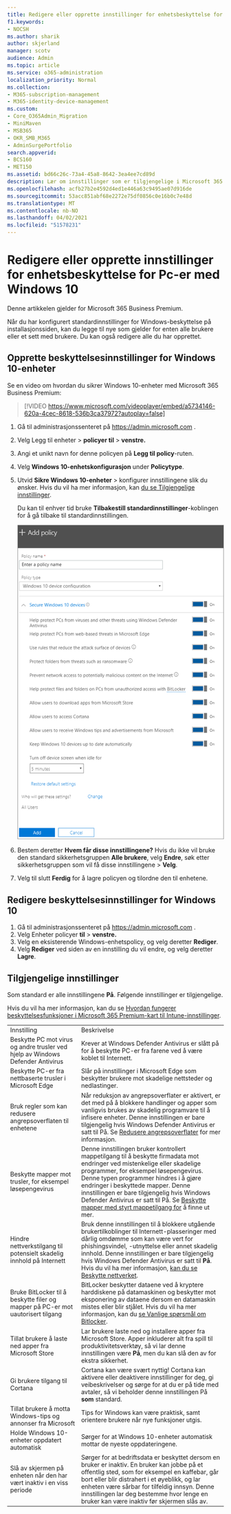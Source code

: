 ```yaml
---
title: Redigere eller opprette innstillinger for enhetsbeskyttelse for Pc-er med Windows 10
f1.keywords:
- NOCSH
ms.author: sharik
author: skjerland
manager: scotv
audience: Admin
ms.topic: article
ms.service: o365-administration
localization_priority: Normal
ms.collection:
- M365-subscription-management
- M365-identity-device-management
ms.custom:
- Core_O365Admin_Migration
- MiniMaven
- MSB365
- OKR_SMB_M365
- AdminSurgePortfolio
search.appverid:
- BCS160
- MET150
ms.assetid: bd66c26c-73a4-45a8-8642-3ea4ee7cd89d
description: Lær om innstillinger som er tilgjengelige i Microsoft 365 for bedrifter for å sikre Windows 10-enheter.
ms.openlocfilehash: acfb27b2e4592d4ed1e446a63c9495ae07d916de
ms.sourcegitcommit: 53acc851abf68e2272e75df0856c0e16b0c7e48d
ms.translationtype: MT
ms.contentlocale: nb-NO
ms.lasthandoff: 04/02/2021
ms.locfileid: "51578231"
---
```

# <a name="edit-or-create-device-protection-settings-for-windows-10-pcs"></a>Redigere eller opprette innstillinger for enhetsbeskyttelse for Pc-er med Windows 10

Denne artikkelen gjelder for Microsoft 365 Business Premium.

Når du har konfigurert standardinnstillinger for Windows-beskyttelse på installasjonssiden, kan du legge til nye som gjelder for enten alle brukere eller et sett med brukere. Du kan også redigere alle du har opprettet.

## <a name="create-protection-settings-for-windows-10-devices"></a>Opprette beskyttelsesinnstillinger for Windows 10-enheter

Se en video om hvordan du sikrer Windows 10-enheter med Microsoft 365 Business Premium:
  
> [!VIDEO https://www.microsoft.com/videoplayer/embed/a5734146-620a-4cec-8618-536b3ca37972?autoplay=false]
  
1. Gå til administrasjonssenteret på <a href="https://go.microsoft.com/fwlink/p/?linkid=837890" target="_blank">https://admin.microsoft.com</a> . 
2. Velg Legg til  enheter \> **policyer til** \> **venstre.**
3. Angi et unikt navn for denne policyen på **Legg til policy**-ruten. 
4. Velg **Windows 10-enhetskonfigurasjon** under **Policytype**.
5. Utvid **Sikre Windows 10-enheter** \> konfigurer innstillingene slik du ønsker. Hvis du vil ha mer informasjon, kan [du se Tilgjengelige innstillinger](#available-settings). 
    
    Du kan til enhver tid bruke **Tilbakestill standardinnstillinger**-koblingen for å gå tilbake til standardinnstillingen. 
    
    ![Add policy pane with Windows 10 Device configuration selected](../media/fa9e2dc2-7eae-4c96-af34-765a1f641ecf.png)
  
6. Bestem deretter **Hvem får disse innstillingene?** Hvis du ikke vil bruke den standard sikkerhetsgruppen **Alle brukere**, velg **Endre**, søk etter sikkerhetsgruppen som vil få disse innstillingene \> **Velg**.
7. Velg til slutt **Ferdig** for å lagre policyen og tilordne den til enhetene. 

## <a name="edit-windows-10-protection-settings"></a>Redigere beskyttelsesinnstillinger for Windows 10
 
1. Gå til administrasjonssenteret på <a href="https://go.microsoft.com/fwlink/p/?linkid=837890" target="_blank">https://admin.microsoft.com</a> .     
2. Velg Enheter policyer **til** \> **venstre.**
1. Velg en eksisterende Windows-enhetspolicy, og velg deretter **Rediger**.
1. Velg **Rediger** ved siden av en innstilling du vil endre, og velg deretter **Lagre**.

## <a name="available-settings"></a>Tilgjengelige innstillinger

Som standard er alle innstillingene **På**. Følgende innstillinger er tilgjengelige.
  
Hvis du vil ha mer informasjon, kan du se [Hvordan fungerer beskyttelsesfunksjoner i Microsoft 365 Premium-kart til Intune-innstillinger](map-protection-features-to-intune-settings.md). 
  
|||
|:-----|:-----|
|Innstilling  <br/> |Beskrivelse  <br/> |
|Beskytte PC mot virus og andre trusler ved hjelp av Windows Defender Antivirus  <br/> |Krever at Windows Defender Antivirus er slått på for å beskytte PC-er fra farene ved å være koblet til Internett.  <br/> |
|Beskytte PC-er fra nettbaserte trusler i Microsoft Edge  <br/> |Slår på innstillinger i Microsoft Edge som beskytter brukere mot skadelige nettsteder og nedlastinger.  <br/> |
|Bruk regler som kan redusere angrepsoverflaten til enhetene  <br/> |Når reduksjon av angrepsoverflater er aktivert, er det med på å blokkere handlinger og apper som vanligvis brukes av skadelig programvare til å infisere enheter. Denne innstillingen er bare tilgjengelig hvis Windows Defender Antivirus er satt til På. Se [Redusere angrepsoverflater](/windows/security/threat-protection/microsoft-defender-atp/exploit-protection) for mer informasjon.  <br/> |
|Beskytte mapper mot trusler, for eksempel løsepengevirus  <br/> |Denne innstillingen bruker kontrollert mappetilgang til å beskytte firmadata mot endringer ved mistenkelige eller skadelige programmer, for eksempel løsepengevirus. Denne typen programmer hindres i å gjøre endringer i beskyttede mapper. Denne innstillingen er bare tilgjengelig hvis Windows Defender Antivirus er satt til På. Se [Beskytte mapper med styrt mappetilgang for](/mem/configmgr/protect/deploy-use/create-deploy-exploit-guard-policy#bkmk_CFA) å finne ut mer.  <br/> |
|Hindre nettverkstilgang til potensielt skadelig innhold på Internett  <br/> |Bruk denne innstillingen til å blokkere utgående brukertilkoblinger til Internett-plasseringer med dårlig omdømme som kan være vert for phishingsvindel, -utnyttelse eller annet skadelig innhold. Denne innstillingen er bare tilgjengelig hvis Windows Defender Antivirus er satt til **På**. Hvis du vil ha mer informasjon, [kan du se Beskytte nettverket](/windows/security/threat-protection/windows-defender-antivirus/configure-real-time-protection-windows-defender-antivirus).  <br/> |
|Bruke BitLocker til å beskytte filer og mapper på PC-er mot uautorisert tilgang  <br/> |BitLocker beskytter dataene ved å kryptere harddiskene på datamaskinen og beskytter mot eksponering av dataene dersom en datamaskin mistes eller blir stjålet. Hvis du vil ha mer informasjon, kan du [se Vanlige spørsmål om Bitlocker](/windows/security/information-protection/bitlocker/bitlocker-frequently-asked-questions).  <br/> |
|Tillat brukere å laste ned apper fra Microsoft Store  <br/> |Lar brukere laste ned og installere apper fra Microsoft Store. Apper inkluderer alt fra spill til produktivitetsverktøy, så vi lar denne innstillingen være **På**, men du kan slå den av for ekstra sikkerhet.  <br/> |
|Gi brukere tilgang til Cortana  <br/> |Cortana kan være svært nyttig! Cortana kan aktivere eller deaktivere innstillinger for deg, gi veibeskrivelser og sørge for at du er på tide med avtaler, så vi beholder denne innstillingen På **som** standard.  <br/> |
|Tillat brukere å motta Windows-tips og annonser fra Microsoft  <br/> |Tips for Windows kan være praktisk, samt orientere brukere når nye funksjoner utgis.  <br/> |
|Holde Windows 10-enheter oppdatert automatisk  <br/> |Sørger for at Windows 10-enheter automatisk mottar de nyeste oppdateringene.  <br/> |
|Slå av skjermen på enheten når den har vært inaktiv i en viss periode  <br/> |Sørger for at bedriftsdata er beskyttet dersom en bruker er inaktiv. En bruker kan jobbe på et offentlig sted, som for eksempel en kaffebar, går bort eller blir distrahert i et øyeblikk, og lar enheten være sårbar for tilfeldig innsyn. Denne innstillingen lar deg bestemme hvor lenge en bruker kan være inaktiv før skjermen slås av.  <br/> |